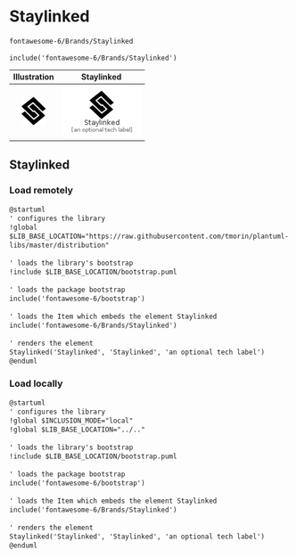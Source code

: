 # Staylinked


```text
fontawesome-6/Brands/Staylinked
```

```text
include('fontawesome-6/Brands/Staylinked')
```



| Illustration | Staylinked |
| :---: | :---: |
| ![illustration for Illustration](../../fontawesome-6/Brands/Staylinked.png) | ![illustration for Staylinked](../../fontawesome-6/Brands/Staylinked.Local.png) |




## Staylinked

### Load remotely
```plantuml
@startuml
' configures the library
!global $LIB_BASE_LOCATION="https://raw.githubusercontent.com/tmorin/plantuml-libs/master/distribution"

' loads the library's bootstrap
!include $LIB_BASE_LOCATION/bootstrap.puml

' loads the package bootstrap
include('fontawesome-6/bootstrap')

' loads the Item which embeds the element Staylinked
include('fontawesome-6/Brands/Staylinked')

' renders the element
Staylinked('Staylinked', 'Staylinked', 'an optional tech label')
@enduml
```

### Load locally
```plantuml
@startuml
' configures the library
!global $INCLUSION_MODE="local"
!global $LIB_BASE_LOCATION="../.."

' loads the library's bootstrap
!include $LIB_BASE_LOCATION/bootstrap.puml

' loads the package bootstrap
include('fontawesome-6/bootstrap')

' loads the Item which embeds the element Staylinked
include('fontawesome-6/Brands/Staylinked')

' renders the element
Staylinked('Staylinked', 'Staylinked', 'an optional tech label')
@enduml
```

